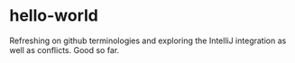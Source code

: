 # hello-world

Refreshing on github terminologies and exploring the IntelliJ integration  as well as conflicts. Good so far. 